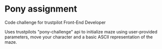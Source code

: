 # Pony assignment

 Code challenge for trustpilot Front-End Developer

 Uses trustpilots "pony-challenge" api to initialize maze using user-provided parameters, move your character and a basic ASCII representation of the maze.
